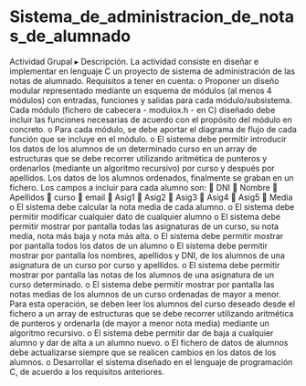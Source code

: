 # Sistema_de_administracion_de_notas_de_alumnado
Actividad Grupal
▸	Descripción. La actividad consiste en diseñar e implementar en lenguaje C un proyecto de sistema de administración de las notas de alumnado.  Requisitos a tener en cuenta:
o	Proponer un diseño modular representado mediante un esquema de módulos (al menos 4 módulos) con entradas, funciones y salidas para cada módulo/subsistema. Cada módulo (fichero de cabecera - modulox.h - en C) diseñado debe incluir las funciones necesarias de acuerdo con el propósito del módulo en concreto. 
o	Para cada módulo, se debe aportar el diagrama de flujo de cada función que se incluye en el módulo.
o	El sistema debe permitir introducir los datos de los alumnos de un determinado curso en un array de estructuras que se debe recorrer utilizando aritmética de punteros y ordenarlos (mediante un algoritmo recursivo) por curso y después por apellidos. Los datos de los alumnos ordenados, finalmente se graban en un fichero.  Los campos a incluir para cada alumno son:
	DNI
	Nombre
	Apellidos
	curso
	email
	Asig1
	Asig2
	Asig3
	Asig4
	Asig5
	Media
o	El sistema debe calcular la nota media de cada alumno.
o	El sistema debe permitir modificar cualquier dato de cualquier alumno
o	El sistema debe permitir mostrar por pantalla todas las asignaturas de un curso, su nota media, nota más baja y nota más alta.
o	El sistema debe permitir mostrar por pantalla todos los datos de un alumno
o	El sistema debe permitir mostrar por pantalla los nombres, apellidos y DNI, de los alumnos de una asignatura de un curso por curso y apellidos. 
o	El sistema debe permitir mostrar por pantalla las notas de los alumnos de una asignatura de un curso determinado. 
o	El sistema debe permitir mostrar por pantalla las notas medias de los alumnos de un curso ordenadas de mayor a menor. Para esta operación, se deben leer los alumnos del curso deseado desde el fichero a un array de estructuras que se debe recorrer utilizando aritmética de punteros y ordenarla (de mayor a menor nota media) mediante un algoritmo recursivo.
o	El sistema debe permitir dar de baja a cualquier alumno y dar de alta a un alumno nuevo.
o	El fichero de datos de alumnos debe actualizarse siempre que se realicen cambios en los datos de los alumnos. 
o	Desarrollar el sistema diseñado en el lenguaje de programación C, de acuerdo a los requisitos anteriores.
